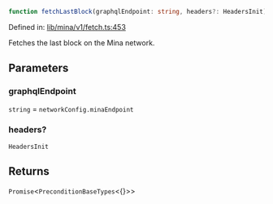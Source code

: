 ```ts
function fetchLastBlock(graphqlEndpoint: string, headers?: HeadersInit): Promise<PreconditionBaseTypes<{}>>
```

Defined in: [lib/mina/v1/fetch.ts:453](https://github.com/o1-labs/o1js/blob/89b7d1522af805d6d4c45a96d7a9cbc29a457aec/src/lib/mina/v1/fetch.ts#L453)

Fetches the last block on the Mina network.

## Parameters

### graphqlEndpoint

`string` = `networkConfig.minaEndpoint`

### headers?

`HeadersInit`

## Returns

`Promise`\<`PreconditionBaseTypes`\<\{\}\>\>
